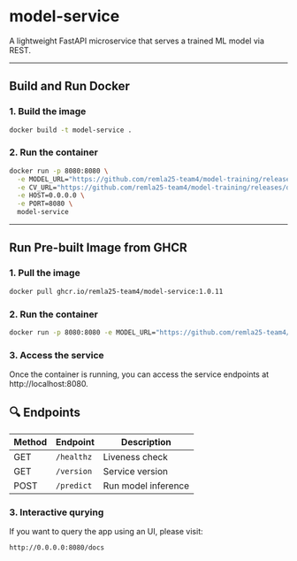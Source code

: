 # model-service

A lightweight FastAPI microservice that serves a trained ML model via REST.

---

## Build and Run Docker

### 1. Build the image

```bash
docker build -t model-service .
```

### 2. Run the container

```bash
docker run -p 8080:8080 \
  -e MODEL_URL="https://github.com/remla25-team4/model-training/releases/download/v1.0.5/naive_bayes.joblib" \
  -e CV_URL="https://github.com/remla25-team4/model-training/releases/download/v1.0.5/count_vectorizer.joblib" \
  -e HOST=0.0.0.0 \
  -e PORT=8080 \
  model-service
```
---

## Run Pre-built Image from GHCR

### 1. Pull the image

```bash
docker pull ghcr.io/remla25-team4/model-service:1.0.11
```

### 2. Run the container

```bash
docker run -p 8080:8080 -e MODEL_URL="https://github.com/remla25-team4/model-training/releases/download/v1.0.5/naive_bayes.joblib" -e CV_URL="https://github.com/remla25-team4/model-training/releases/download/v1.0.5/count_vectorizer.joblib" ghcr.io/remla25-team4/model-service:1.0.11
```

### 3. Access the service

Once the container is running, you can access the service endpoints at http://localhost:8080.

## 🔍 Endpoints

| Method | Endpoint     | Description        |
|--------|--------------|--------------------|
| GET    | `/healthz`   | Liveness check     |
| GET    | `/version`   | Service version    |
| POST   | `/predict`   | Run model inference|

### 3. Interactive qurying

If you want to query the app using an UI, please visit:

```bash
http://0.0.0.0:8080/docs
```